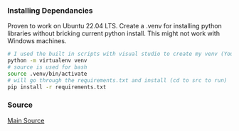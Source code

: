 

### Installing Dependancies

Proven to work on Ubuntu 22.04 LTS. Create a .venv for installing python libraries without bricking current python install. This might not work with Windows machines.
```sh
# I used the built in scripts with visual studio to create my venv (You can use whatever suits your needs)
python -m virtualenv venv
# source is used for bash
source .venv/bin/activate
# will go through the requirements.txt and install (cd to src to run)
pip install -r requirements.txt
```

### Source

[Main Source](https://www.sliceofexperiments.com/p/an-actually-runnable-march-2023-tutorial)